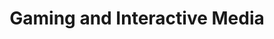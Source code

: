 ---
title: Gaming and Interactive Media
number: COMM 190
academic-home: Comm
pre-req:
course-type: [Supporting, General Education]
description: Explores the relationship between media and society through critical analysis of its role in social reality.
bulletin-link: http://bulletins.psu.edu/undergrad/courses/I/COMM/205
pathway-list: [Interactive Media]
---